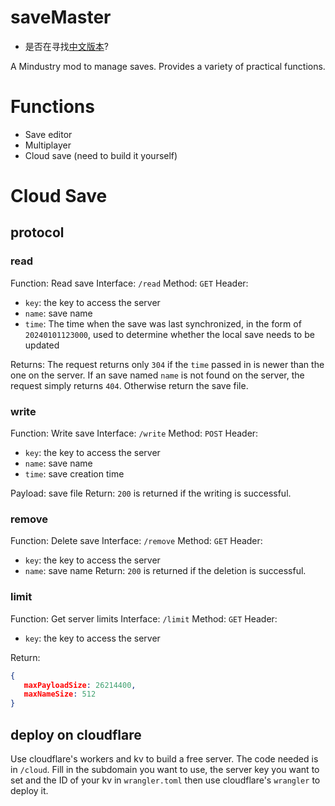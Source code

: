 # saveMaster

 - 是否在寻找[中文版本](./readme.zh_cn.md)?

A Mindustry mod to manage saves. Provides a variety of practical functions.

# Functions
 
 - Save editor
 - Multiplayer
 - Cloud save (need to build it yourself)

# Cloud Save
## protocol
### read
Function: Read save
Interface: `/read`
Method: `GET`
Header:

 - `key`: the key to access the server
 - `name`: save name
 - `time`: The time when the save was last synchronized, in the form of `20240101123000`, used to determine whether the local save needs to be updated

Returns: The request returns only `304` if the `time` passed in is newer than the one on the server.  If an save named `name` is not found on the server, the request simply returns `404`.  Otherwise return the save file.
### write
Function: Write save
Interface: `/write`
Method: `POST`
Header:

 - `key`: the key to access the server
 - `name`: save name
 - `time`: save creation time

Payload: save file
Return: `200` is returned if the writing is successful.
### remove
Function: Delete save
Interface: `/remove`
Method: `GET`
Header:

 - `key`: the key to access the server
 - `name`: save name
Return: `200` is returned if the deletion is successful.
### limit
Function: Get server limits
Interface: `/limit`
Method: `GET`
Header:

 - `key`: the key to access the server

Return:

 ```json
{
    maxPayloadSize: 26214400,
    maxNameSize: 512
}
```

## deploy on cloudflare
Use cloudflare's workers and kv to build a free server.  The code needed is in `/cloud`.  Fill in the subdomain you want to use, the server key you want to set and the ID of your kv in `wrangler.toml` then use cloudflare's `wrangler` to deploy it.